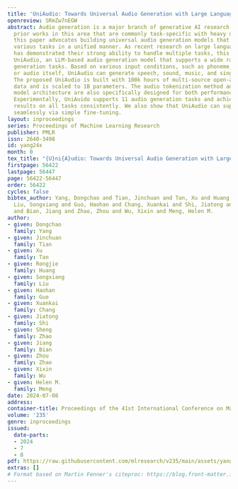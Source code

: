 ```yaml
---
title: 'UniAudio: Towards Universal Audio Generation with Large Language Models'
openreview: SRmZw7nEGW
abstract: Audio generation is a major branch of generative AI research. Compared with
  prior works in this area that are commonly task-specific with heavy domain knowledge,
  this paper advocates building universal audio generation models that can handle
  various tasks in a unified manner. As recent research on large language models (LLMs)
  has demonstrated their strong ability to handle multiple tasks, this work presents
  UniAudio, an LLM-based audio generation model that supports a wide range of audio
  generation tasks. Based on various input conditions, such as phoneme, text description,
  or audio itself, UniAudio can generate speech, sound, music, and singing voice.
  The proposed UniAudio is built with 100k hours of multi-source open-available audio
  data and is scaled to 1B parameters. The audio tokenization method and language
  model architecture are also specifically designed for both performance and efficiency.
  Experimentally, UniAuido supports 11 audio generation tasks and achieves competitive
  results on all tasks consistently. We also show that UniAudio can support new tasks
  seamlessly via simple fine-tuning.
layout: inproceedings
series: Proceedings of Machine Learning Research
publisher: PMLR
issn: 2640-3498
id: yang24x
month: 0
tex_title: "{U}ni{A}udio: Towards Universal Audio Generation with Large Language Models"
firstpage: 56422
lastpage: 56447
page: 56422-56447
order: 56422
cycles: false
bibtex_author: Yang, Dongchao and Tian, Jinchuan and Tan, Xu and Huang, Rongjie and
  Liu, Songxiang and Guo, Haohan and Chang, Xuankai and Shi, Jiatong and Zhao, Sheng
  and Bian, Jiang and Zhao, Zhou and Wu, Xixin and Meng, Helen M.
author:
- given: Dongchao
  family: Yang
- given: Jinchuan
  family: Tian
- given: Xu
  family: Tan
- given: Rongjie
  family: Huang
- given: Songxiang
  family: Liu
- given: Haohan
  family: Guo
- given: Xuankai
  family: Chang
- given: Jiatong
  family: Shi
- given: Sheng
  family: Zhao
- given: Jiang
  family: Bian
- given: Zhou
  family: Zhao
- given: Xixin
  family: Wu
- given: Helen M.
  family: Meng
date: 2024-07-08
address:
container-title: Proceedings of the 41st International Conference on Machine Learning
volume: '235'
genre: inproceedings
issued:
  date-parts:
  - 2024
  - 7
  - 8
pdf: https://raw.githubusercontent.com/mlresearch/v235/main/assets/yang24x/yang24x.pdf
extras: []
# Format based on Martin Fenner's citeproc: https://blog.front-matter.io/posts/citeproc-yaml-for-bibliographies/
---
```

